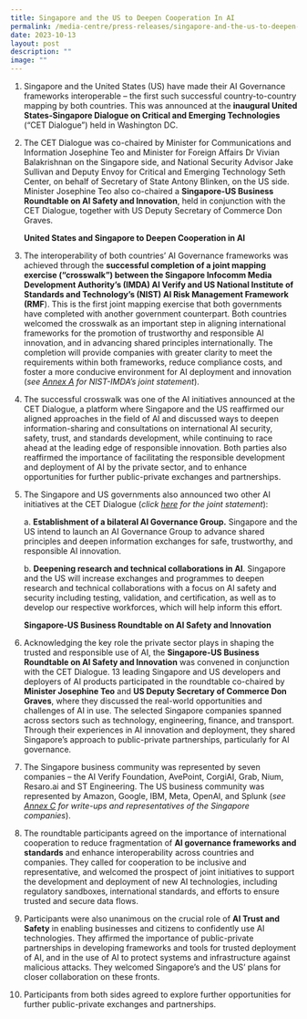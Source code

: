 ```yaml
---
title: Singapore and the US to Deepen Cooperation In AI
permalink: /media-centre/press-releases/singapore-and-the-us-to-deepen-cooperation-in-ai/
date: 2023-10-13
layout: post
description: ""
image: ""
---
```

1. Singapore and the United States (US) have made their AI Governance frameworks interoperable – the first such successful country-to-country mapping by both countries. This was announced at the **inaugural United States-Singapore Dialogue on Critical and Emerging Technologies** (“CET Dialogue”) held in Washington DC. 

2. The CET Dialogue was co-chaired by Minister for Communications and Information Josephine Teo and Minister for Foreign Affairs Dr Vivian Balakrishnan on the Singapore side, and National Security Advisor Jake Sullivan and Deputy Envoy for Critical and Emerging Technology Seth Center, on behalf of Secretary of State Antony Blinken, on the US side. Minister Josephine Teo also co-chaired a **Singapore-US Business Roundtable on AI Safety and Innovation**, held in conjunction with the CET Dialogue, together with US Deputy Secretary of Commerce Don Graves. 

    **United States and Singapore to Deepen Cooperation in AI**

3. The interoperability of both countries’ AI Governance frameworks was achieved through the **successful completion of a joint mapping exercise (“crosswalk”) between the Singapore Infocomm Media Development Authority’s (IMDA) AI Verify and US National Institute of Standards and Technology’s (NIST) AI Risk Management Framework (RMF**). This is the first joint mapping exercise that both governments have completed with another government counterpart. Both countries welcomed the crosswalk as an important step in aligning international frameworks for the promotion of trustworthy and responsible AI innovation, and in advancing shared principles internationally. The completion will provide companies with greater clarity to meet the requirements within both frameworks, reduce compliance costs, and foster a more conducive environment for AI deployment and innovation (*see [Annex A](/files/Press%20Releases%202023/annex%20a.pdf) for NIST-IMDA’s joint statement*). 

4. The successful crosswalk was one of the AI initiatives announced at the CET Dialogue, a platform where Singapore and the US reaffirmed our aligned approaches in the field of AI and discussed ways to deepen information-sharing and consultations on international AI security, safety, trust, and standards development, while continuing to race ahead at the leading edge of responsible innovation. Both parties also reaffirmed the importance of facilitating the responsible development and deployment of AI by the private sector, and to enhance opportunities for further public-private exchanges and partnerships. 

5. The Singapore and US governments also announced two other AI initiatives at the CET Dialogue (*click [here](https://www.mfa.gov.sg/Newsroom/Press-Statements-Transcripts-and-Photos/2023/10/Critical-and-Emerging-Technology-Dialogue) for the joint statement*): 

    a. **Establishment of a bilateral AI Governance Group.** Singapore and the US intend to launch an AI Governance Group to advance shared principles and deepen information exchanges for safe, trustworthy, and responsible AI innovation. 
		
    b. **Deepening research and technical collaborations in AI**. Singapore and the US will increase exchanges and programmes to deepen research and technical collaborations with a focus on AI safety and security including testing, validation, and certification, as well as to develop our respective workforces, which will help inform this effort.
		
    **Singapore-US Business Roundtable on AI Safety and Innovation**


6. Acknowledging the key role the private sector plays in shaping the trusted and responsible use of AI, the **Singapore-US Business Roundtable on AI Safety and Innovation** was convened in conjunction with the CET Dialogue. 13 leading Singapore and US developers and deployers of AI products participated in the roundtable co-chaired by **Minister Josephine Teo** and **US Deputy Secretary of Commerce Don Graves**, where they discussed the real-world opportunities and challenges of AI in use. The selected Singapore companies spanned across sectors such as technology, engineering, finance, and transport. Through their experiences in AI innovation and deployment, they shared Singapore’s approach to public-private partnerships, particularly for AI governance. 

7. The Singapore business community was represented by seven companies – the AI Verify Foundation, AvePoint, CorgiAI, Grab, Nium, Resaro.ai and ST Engineering. The US business community was represented by Amazon, Google, IBM, Meta, OpenAI, and Splunk (*see [Annex C](/files/Press%20Releases%202023/annex%20c.pdf) for write-ups and representatives of the Singapore companies*).

8. The roundtable participants agreed on the importance of international cooperation to reduce fragmentation of **AI governance frameworks and standards** and enhance interoperability across countries and companies. They called for cooperation to be inclusive and representative, and welcomed the prospect of joint initiatives to support the development and deployment of new AI technologies, including regulatory sandboxes, international standards, and efforts to ensure trusted and secure data flows. 

9. Participants were also unanimous on the crucial role of **AI Trust and Safety** in enabling businesses and citizens to confidently use AI technologies. They affirmed the importance of public-private partnerships in developing frameworks and tools for trusted deployment of AI, and in the use of AI to protect systems and infrastructure against malicious attacks. They welcomed Singapore’s and the US’ plans for closer collaboration on these fronts. 

10. Participants from both sides agreed to explore further opportunities for further public-private exchanges and partnerships.